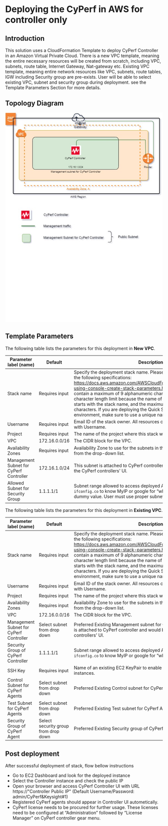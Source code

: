 # Deploying the CyPerf in AWS for controller only      
## Introduction
This solution uses a CloudFormation Template to deploy CyPerf Controller in an Amazon Virtual Private Cloud.
There is a new VPC template, meaning the entire necessary resources will be created from scratch, including VPC, subnets, route table, Internet Gateway, Nat-gateway etc. 
Existing VPC template, meaning entire network resources like VPC, subnets, route tables, IGW including Security group are pre-exists. User will be able to select existing VPC, subnet and security group during deployment.
see the Template Parameters Section for more details. 

## Topology Diagram
![cyperf_controller](cyperf_controller.jpg)

## Template Parameters
The following table lists the parameters for this deployment in **New VPC**.

| **Parameter label (name)**                   | **Default**            | **Description**  |
| ----------------------- | ----------------- | ----- |
| Stack name            | Requires input   | Specify the deployment stack name. Please select the stack name as per the following specifications: https://docs.aws.amazon.com/AWSCloudFormation/latest/UserGuide/cfn-using-console-create-stack-parameters.html. The stack name can contain a maximum of 9 alphanumeric characters. Amazon imposes this character length limit because the name of other resources from this stack starts with the stack name, and the maximum resource name length is 64 characters. If you are deploying the Quick Start multiple times in the same environment, make sure to use a unique name. |
| Username      | Requires input       | Email ID of the stack owner. All resources created by this stack are tagged with Username. |
| Project | Requires input | The name of the project where this stack will be used. |
| VPC | 172.16.0.0/16 |The CIDR block for the VPC. |
| Availability Zones | Requires input | Availability Zone to use for the subnets in the VPC. Select Availability Zone from the drop-down list. |
| Management Subnet for CyPerf Controller | 172.16.1.0/24 | This subnet is attached to CyPerf controller and would be used to access the CyPerf controllers' UI. |
| Allowed Subnet for Security Group      | 1.1.1.1/1      | Subnet range allowed to access deployed AWS resources. Execute `curl ifconfig.co` to know MyIP or google for “what is my IP”. Default value is dummy value. User must use proper subnet range.  |

The following table lists the parameters for this deployment in **Existing VPC**.

| **Parameter label (name)**                   | **Default**            | **Description**  |
| ----------------------- | ----------------- | ----- |
| Stack name      | Requires input     | Specify the deployment stack name. Please select the stack name as per the following specifications: https://docs.aws.amazon.com/AWSCloudFormation/latest/UserGuide/cfn-using-console-create-stack-parameters.html. The stack name can contain a maximum of 9 alphanumeric characters. Amazon imposes this character length limit because the name of other resources from this stack starts with the stack name, and the maximum resource name length is 64 characters. If you are deploying the Quick Start multiple times in the same environment, make sure to use a unique name.  |
| Username                  | Requires input            | Email ID of the stack owner. All resources created by this stack are tagged with Username.  | 
| Project                  | Requires input            | The name of the project where this stack will be used.  | 
| Availability Zones                  | Requires input            | Availability Zone to use for the subnets in the VPC. Select Availability Zone from the drop-down list.  | 
| VPC                  | 172.16.0.0/16           | The CIDR block for the VPC.  | 
| Management Subnet for CyPerf Controller                  | Select subnet from drop down            | Preferred Existing Management subnet for CyPerf Controller. This subnet is attached to CyPerf controller and would be used to access the CyPerf controllers' UI.  | 
| Security Group of CyPerf Controller                  | 1.1.1.1/1            | Subnet range allowed to access deployed AWS resources. Execute `curl ifconfig.co` to know MyIP or google for “what is my IP”.  |
| SSH Key                   | Requires input            | Name of an existing EC2 KeyPair to enable SSH access to the CyPerf instances.  |
| Control Subnet for CyPerf Agents                   | Select subnet from drop down           | Preferred Existing Control subnet for CyPerf Agent.  |
| Test Subnet for CyPerf Agents                   | Select subnet from drop down            | Preferred Existing Test subnet for CyPerf Agent.  |
| Security Group of CyPerf Agent                   | Select security group from drop down            | Preferred Existing Security group of CyPerf Agent.  |


## Post deployment

After successful deployment of stack, flow bellow instructions

-	Go to EC2 Dashboard and look for the deployed instance
-	Select the Controller instance and check the public IP 
-	Open your browser and access CyPerf Controller UI with URL https://"Controller Public IP" (Default Username/Password: admin/CyPerf&Keysight#1)
-   Registered CyPerf agents should appear in Controller UI autometically.
-   CyPerf license needs to be procured for further usage. These licenses need to be configured at “Administration” followed by “License Manager” on CyPerf controller gear menu.
